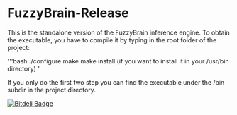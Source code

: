 FuzzyBrain-Release
==================

This is the standalone version of the FuzzyBrain inference engine. To obtain the executable, you have to compile it by typing in the root folder of the project:

'''bash
    ./configure
    make
    make install (if you want to install it in your /usr/bin directory)
'

If you only do the first two step you can find the executable under the /bin subdir in the project directory.


[![Bitdeli Badge](https://d2weczhvl823v0.cloudfront.net/pablosproject/fuzzybrain-release/trend.png)](https://bitdeli.com/free "Bitdeli Badge")

